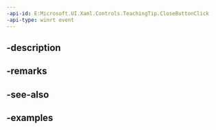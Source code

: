 ```yaml
---
-api-id: E:Microsoft.UI.Xaml.Controls.TeachingTip.CloseButtonClick
-api-type: winrt event
---
```


## -description

## -remarks

## -see-also

## -examples

